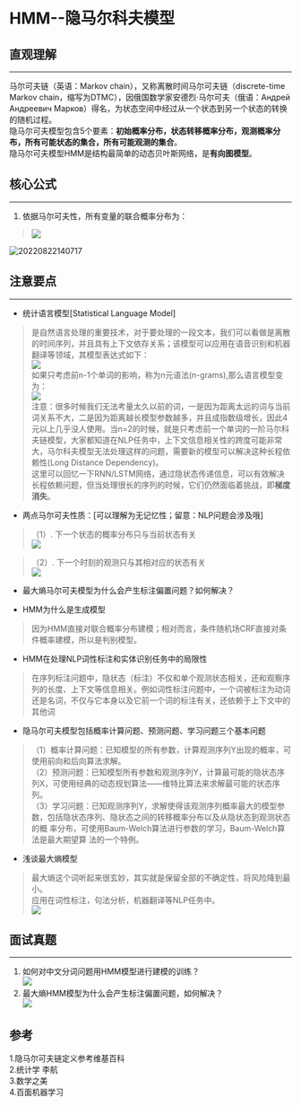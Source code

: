 
# HMM--隐马尔科夫模型

## 直观理解 ##

------------------------------------------------------------
马尔可夫链（英语：Markov chain），又称离散时间马尔可夫链（discrete-time Markov chain，缩写为DTMC），因俄国数学家安德烈·马尔可夫（俄语：Андрей Андреевич Марков）得名，为状态空间中经过从一个状态到另一个状态的转换的随机过程。  
隐马尔可夫模型包含5个要素：**初始概率分布，状态转移概率分布，观测概率分布，所有可能状态的集合，所有可能观测的集合**。  
隐马尔可夫模型HMM是结构最简单的动态贝叶斯网络，是**有向图模型**。  

## 核心公式

----------
1. 依据马尔可夫性，所有变量的联合概率分布为：  
> ![](https://m.qpic.cn/psb?/V11thrEZ18EV2M/y3zg1TDuIJGhEoCSULdtzszvuKIYGR91GX0V9e6t8mY!/b/dL8AAAAAAAAA&bo=zQE4AAAAAAARB8Q!&rf=viewer_4)  

![20220822140717](https://cdn.jsdelivr.net/gh/xihuishawpy/PicBad@main/blogs/pictures/20220822140717.png)

## 注意要点 ##

----------


- 统计语言模型[Statistical Language Model]
> 是自然语言处理的重要技术，对于要处理的一段文本，我们可以看做是离散的时间序列，并且具有上下文依存关系；该模型可以应用在语音识别和机器翻译等领域，其模型表达式如下：  
> ![](http://m.qpic.cn/psb?/V11thrEZ18EV2M/VCYlXkt5CTD8qCeTNEGGbOzbC0P1ulagomRNpGJVoh8!/b/dLgAAAAAAAAA&bo=lgFMAAAAAAARF*s!&rf=viewer_4)  
> 如果只考虑前n-1个单词的影响，称为n元语法(n-grams),那么语言模型变为：  
> ![](https://m.qpic.cn/psb?/V11thrEZ18EV2M/ruqcInmRICKbhoBQyRGXCVAVhHHU9GoUd7I0PE4uI5U!/b/dDUBAAAAAAAA&bo=0AFHAAAAAAARB6Y!&rf=viewer_4)  
> 注意：很多时候我们无法考量太久以前的词，一是因为距离太远的词与当前词关系不大，二是因为距离越长模型参数越多，并且成指数级增长，因此4元以上几乎没人使用。当n=2的时候，就是只考虑前一个单词的一阶马尔科夫链模型，大家都知道在NLP任务中，上下文信息相关性的跨度可能非常大，马尔科夫模型无法处理这样的问题，需要新的模型可以解决这种长程依赖性(Long Distance Dependency)。  
> 这里可以回忆一下RNN/LSTM网络，通过隐状态传递信息，可以有效解决长程依赖问题，但当处理很长的序列的时候，它们仍然面临着挑战，即**梯度消失**。
  

- 两点马尔可夫性质：[可以理解为无记忆性；留意：NLP问题会涉及哦]  
	

> （1）. 下一个状态的概率分布只与当前状态有关  
			![](https://m.qpic.cn/psb?/V11thrEZ18EV2M/VlLQJYru9cCYXpDnysn3kTOfnC*iVWjZazU*srv20nw!/b/dDYBAAAAAAAA&bo=BAIyAAAAAAARBwQ!&rf=viewer_4)  
	

> （2）. 下一个时刻的观测只与其相对应的状态有关  
			![](http://m.qpic.cn/psb?/V11thrEZ18EV2M/pHu31gXWQnnUuPqUPF.OGld*1N5VtsQ9YAhwVwegRBI!/b/dAYBAAAAAAAA&bo=CgIvAAAAAAARFwc!&rf=viewer_4)  



- 最大熵马尔可夫模型为什么会产生标注偏置问题？如何解决？
  


- HMM为什么是生成模型
> 因为HMM直接对联合概率分布建模；相对而言，条件随机场CRF直接对条件概率建模，所以是判别模型。  



- HMM在处理NLP词性标注和实体识别任务中的局限性
> 在序列标注问题中，隐状态（标注）不仅和单个观测状态相关，还和观察序列的长度、上下文等信息相关。例如词性标注问题中，一个词被标注为动词还是名词，不仅与它本身以及它前一个词的标注有关，还依赖于上下文中的其他词  
>  



- 隐马尔可夫模型包括概率计算问题、预测问题、学习问题三个基本问题	  
> （1）概率计算问题：已知模型的所有参数，计算观测序列Y出现的概率，可 使用前向和后向算法求解。  
> （2）预测问题：已知模型所有参数和观测序列Y，计算最可能的隐状态序列X，可使用经典的动态规划算法——维特比算法来求解最可能的状态序列。   
> （3）学习问题：已知观测序列Y，求解使得该观测序列概率最大的模型参 数，包括隐状态序列、隐状态之间的转移概率分布以及从隐状态到观测状态的概 率分布，可使用Baum-Welch算法进行参数的学习，Baum-Welch算法是最大期望算 法的一个特例。



- 浅谈最大熵模型
>最大熵这个词听起来很玄妙，其实就是保留全部的不确定性，将风险降到最小。  
>应用在词性标注，句法分析，机器翻译等NLP任务中。  
>![](https://m.qpic.cn/psb?/V11thrEZ18EV2M/b7zb1D1Obg8wK8WVUacEg*PGY1f5voNT.CQpcGwNTjQ!/b/dFMBAAAAAAAA&bo=tgFVAgAAAAADB8I!&rf=viewer_4)  
>



## 面试真题 ##

----------
1. 如何对中文分词问题用HMM模型进行建模的训练？  
![](https://m.qpic.cn/psb?/V11thrEZ18EV2M/qrxf7RmpPpOope..bx*jIfLkDAarZNo2vV*eUKu1238!/b/dDQBAAAAAAAA&bo=OQIRAwAAAAADBws!&rf=viewer_4)  
2. 最大熵HMM模型为什么会产生标注偏置问题，如何解决？  
![](https://m.qpic.cn/psb?/V11thrEZ18EV2M/xW2pgRjkJbr9ERjCFYtgDV7m0yu5mCJKQiP56pLUFS8!/b/dMQAAAAAAAAA&bo=5QHWBgAAAAADBxY!&rf=viewer_4)  



## 参考 ##
1.隐马尔可夫链定义参考维基百科  
2.统计学 李航  
3.数学之美  
4.百面机器学习  
